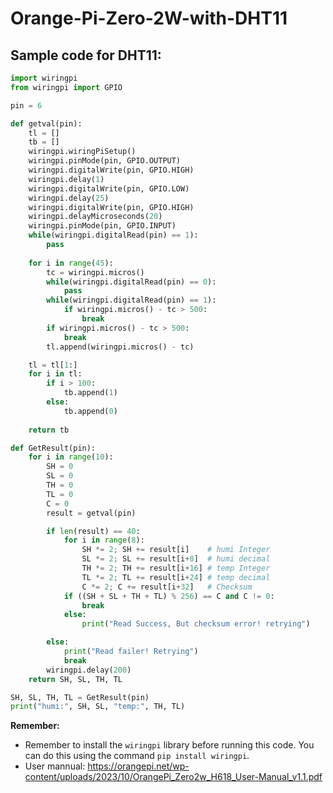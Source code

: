 # Orange-Pi-Zero-2W-with-DHT11

## Sample code for DHT11:
```python
import wiringpi
from wiringpi import GPIO

pin = 6

def getval(pin):
    tl = []
    tb = []
    wiringpi.wiringPiSetup()
    wiringpi.pinMode(pin, GPIO.OUTPUT)
    wiringpi.digitalWrite(pin, GPIO.HIGH)
    wiringpi.delay(1)
    wiringpi.digitalWrite(pin, GPIO.LOW)
    wiringpi.delay(25)
    wiringpi.digitalWrite(pin, GPIO.HIGH)
    wiringpi.delayMicroseconds(20)
    wiringpi.pinMode(pin, GPIO.INPUT)
    while(wiringpi.digitalRead(pin) == 1): 
        pass
    
    for i in range(45):
        tc = wiringpi.micros()
        while(wiringpi.digitalRead(pin) == 0): 
            pass
        while(wiringpi.digitalRead(pin) == 1):
            if wiringpi.micros() - tc > 500:
                break
        if wiringpi.micros() - tc > 500:
            break
        tl.append(wiringpi.micros() - tc)

    tl = tl[1:]
    for i in tl:
        if i > 100:
            tb.append(1)
        else:
            tb.append(0)
    
    return tb

def GetResult(pin):
    for i in range(10):
        SH = 0
        SL = 0
        TH = 0
        TL = 0
        C = 0
        result = getval(pin)

        if len(result) == 40:
            for i in range(8):
                SH *= 2; SH += result[i]    # humi Integer
                SL *= 2; SL += result[i+8]  # humi decimal
                TH *= 2; TH += result[i+16] # temp Integer
                TL *= 2; TL += result[i+24] # temp decimal
                C *= 2; C += result[i+32]   # Checksum
            if ((SH + SL + TH + TL) % 256) == C and C != 0:
                break
            else:
                print("Read Success, But checksum error! retrying")

        else:
            print("Read failer! Retrying")
            break
        wiringpi.delay(200)
    return SH, SL, TH, TL

SH, SL, TH, TL = GetResult(pin)
print("humi:", SH, SL, "temp:", TH, TL)
```

**Remember:**
* Remember to install the `wiringpi` library before running this code. You can do this using the command `pip install wiringpi`.
* User mannual: https://orangepi.net/wp-content/uploads/2023/10/OrangePi_Zero2w_H618_User-Manual_v1.1.pdf
